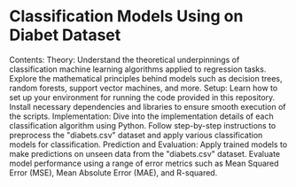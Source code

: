 # Classification Models Using on Diabet Dataset
 Contents: Theory: Understand the theoretical underpinnings of classification machine learning algorithms applied to regression tasks. Explore the mathematical principles behind models such as decision trees, random forests, support vector machines, and more.  Setup: Learn how to set up your environment for running the code provided in this repository. Install necessary dependencies and libraries to ensure smooth execution of the scripts.  Implementation: Dive into the implementation details of each classification algorithm using Python. Follow step-by-step instructions to preprocess the "diabets.csv" dataset and apply various classification models for classification.  Prediction and Evaluation: Apply trained models to make predictions on unseen data from the "diabets.csv" dataset. Evaluate model performance using a range of error metrics such as Mean Squared Error (MSE), Mean Absolute Error (MAE), and R-squared.
